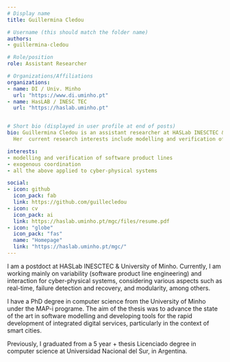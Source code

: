 ```yaml
---
# Display name
title: Guillermina Cledou

# Username (this should match the folder name)
authors:
- guillermina-cledou

# Role/position
role: Assistant Researcher

# Organizations/Affiliations
organizations:
- name: DI / Univ. Minho
  url: "https://www.di.uminho.pt"
- name: HasLAB / INESC TEC
  url: "https://haslab.uminho.pt"


# Short bio (displayed in user profile at end of posts)
bio: Guillermina Cledou is an assistant researcher at HASLab INESCTEC & University of Minho. Currently, she is working mainly on variability (software product line engineering) and interaction for cyber-physical systems, considering various aspects such as real-time, failure detection and recovery, and modularity, among others.
  Her  current research interests include modelling and verification of software product lines; exogenous coordination; and all of them applied to cyber-physical systems.

interests:
- modelling and verification of software product lines
- exogenous coordination
- all the above applied to cyber-physical systems

social:
- icon: github
  icon_pack: fab
  link: https://github.com/guillecledou
- icon: cv
  icon_pack: ai
  link: https://haslab.uminho.pt/mgc/files/resume.pdf
- icon: "globe"
  icon_pack: "fas"
  name: "Homepage"
  link: "https://haslab.uminho.pt/mgc/"
---
```


<p>I am a postdoct at HASLab INESCTEC &amp; University of Minho. Currently, I am working mainly on variability (software product line engineering) and interaction for cyber-physical systems, considering various aspects such as real-time, failure detection and recovery, and modularity, among others.</p>

<p>I have a PhD degree in computer science from the University of Minho under the MAP-i programe. The aim of the thesis was to advance the state of the art in software modelling and developing tools for the rapid development of integrated digital services, particularly in the context of smart cities.</p>

<p>Previously, I graduated from a 5 year + thesis Licenciado degree in computer science at Universidad Nacional del Sur, in Argentina.</p>

<!-- <p>My current research interests include: modelling and verification of software product lines; exogenous coordination; and all of them applied to cyber-physical systems.</p>

<p>To see some software development projects where I participate, please check my <a title="github" href="https://github.com/guillecledou" target="_blank" rel="nofollow">github</a>.</p>

<p>Full CV <a href="https://haslab.uminho.pt/mgc/files/resume.pdf" target="_blank" rel="nofollow">here</a>.&nbsp;</p>
 -->
